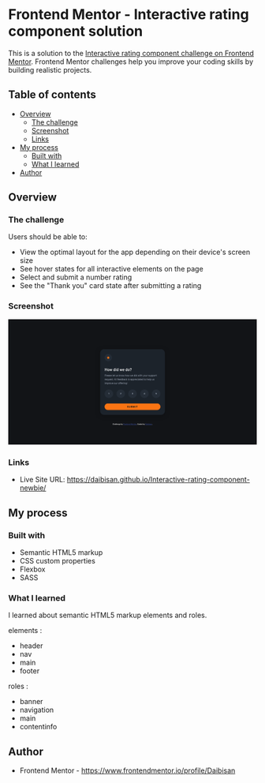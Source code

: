 # Frontend Mentor - Interactive rating component solution

This is a solution to the [Interactive rating component challenge on Frontend Mentor](https://www.frontendmentor.io/challenges/interactive-rating-component-koxpeBUmI). Frontend Mentor challenges help you improve your coding skills by building realistic projects. 

## Table of contents

- [Overview](#overview)
  - [The challenge](#the-challenge)
  - [Screenshot](#screenshot)
  - [Links](#links)
- [My process](#my-process)
  - [Built with](#built-with)
  - [What I learned](#what-i-learned)
- [Author](#author)

## Overview

### The challenge

Users should be able to:

- View the optimal layout for the app depending on their device's screen size
- See hover states for all interactive elements on the page
- Select and submit a number rating
- See the "Thank you" card state after submitting a rating

### Screenshot

![](./images/MyRatingsSS.png)

### Links

- Live Site URL: https://daibisan.github.io/Interactive-rating-component-newbie/

## My process

### Built with

- Semantic HTML5 markup
- CSS custom properties
- Flexbox
- SASS

### What I learned

I learned about semantic HTML5 markup elements and roles.

elements : 
- header
- nav
- main
- footer

roles : 
- banner
- navigation
- main
- contentinfo

## Author

- Frontend Mentor - https://www.frontendmentor.io/profile/Daibisan
